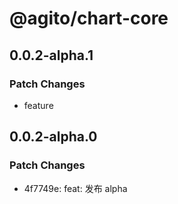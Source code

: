 # @agito/chart-core

## 0.0.2-alpha.1

### Patch Changes

- feature

## 0.0.2-alpha.0

### Patch Changes

- 4f7749e: feat: 发布 alpha
